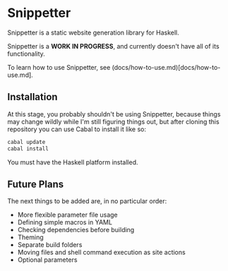 # Snippetter

Snippetter is a static website generation library for Haskell.

Snippetter is a **WORK IN PROGRESS**, and currently doesn't have all of its
functionality.

To learn how to use Snippetter, see (docs/how-to-use.md)[docs/how-to-use.md].

## Installation

At this stage, you probably shouldn't be using Snippetter, because things may
change wildly while I'm still figuring things out, but after cloning this
repository you can use Cabal to install it like so:

```sh
cabal update
cabal install
```

You must have the Haskell platform installed.

## Future Plans

The next things to be added are, in no particular order:

- More flexible parameter file usage
- Defining simple macros in YAML
- Checking dependencies before building
- Theming
- Separate build folders
- Moving files and shell command execution as site actions
- Optional parameters
